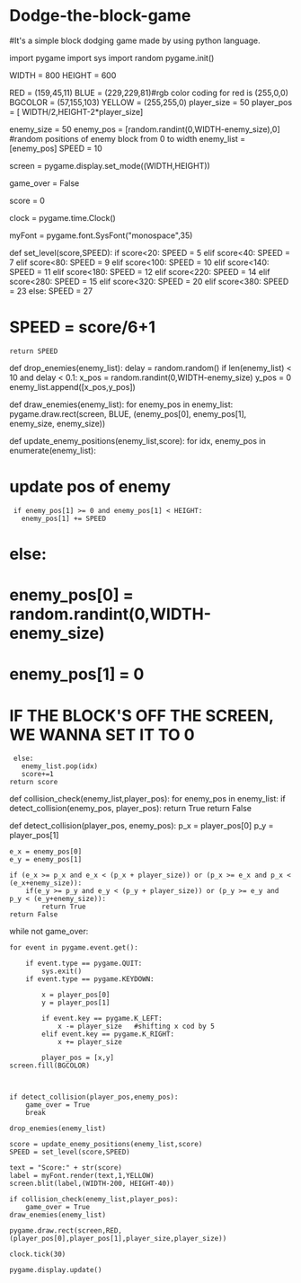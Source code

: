 # Dodge-the-block-game
#It's a simple block dodging game made by using python language.


import pygame
import sys
import random
pygame.init()

WIDTH = 800
HEIGHT = 600

RED = (159,45,11)
BLUE = (229,229,81)#rgb color coding for red is (255,0,0)
BGCOLOR = (57,155,103)
YELLOW = (255,255,0)
player_size = 50
player_pos = [  WIDTH/2,HEIGHT-2*player_size]

enemy_size = 50
enemy_pos = [random.randint(0,WIDTH-enemy_size),0]       #random positions of enemy block from 0 to width
enemy_list = [enemy_pos]
SPEED = 10

screen = pygame.display.set_mode((WIDTH,HEIGHT))

game_over = False

score = 0

clock = pygame.time.Clock()

myFont = pygame.font.SysFont("monospace",35)

def set_level(score,SPEED):
    if score<20:
        SPEED = 5
    elif score<40:
        SPEED = 7
    elif score<80:
        SPEED = 9
    elif score<100:
        SPEED = 10
    elif score<140:
        SPEED = 11
    elif score<180:
        SPEED = 12
    elif score<220:
        SPEED = 14
    elif score<280:
        SPEED = 15
    elif score<320:
        SPEED = 20
    elif score<380:
        SPEED = 23
    else:
       SPEED = 27
  #      SPEED = score/6+1
    return SPEED
def drop_enemies(enemy_list):
    delay = random.random()
    if len(enemy_list) < 10 and delay < 0.1:
        x_pos = random.randint(0,WIDTH-enemy_size)
        y_pos = 0
        enemy_list.append([x_pos,y_pos])

def draw_enemies(enemy_list):
    for enemy_pos in enemy_list:
        pygame.draw.rect(screen, BLUE, (enemy_pos[0], enemy_pos[1], enemy_size, enemy_size))

def update_enemy_positions(enemy_list,score):
    for idx, enemy_pos in enumerate(enemy_list):
# update pos of enemy
     if enemy_pos[1] >= 0 and enemy_pos[1] < HEIGHT:
       enemy_pos[1] += SPEED
#   else:
 #      enemy_pos[0] = random.randint(0,WIDTH-enemy_size)
  #     enemy_pos[1] = 0
# IF THE BLOCK'S OFF THE SCREEN, WE WANNA SET IT TO 0
     else:
       enemy_list.pop(idx)
       score+=1
    return score
def collision_check(enemy_list,player_pos):
    for enemy_pos in enemy_list:
        if detect_collision(enemy_pos, player_pos):
            return True
    return  False


def detect_collision(player_pos, enemy_pos):
    p_x = player_pos[0]
    p_y = player_pos[1]

    e_x = enemy_pos[0]
    e_y = enemy_pos[1]

    if (e_x >= p_x and e_x < (p_x + player_size)) or (p_x >= e_x and p_x < (e_x+enemy_size)):
        if(e_y >= p_y and e_y < (p_y + player_size)) or (p_y >= e_y and p_y < (e_y+enemy_size)):
            return True
    return False



while not game_over:

    for event in pygame.event.get():

        if event.type == pygame.QUIT:
            sys.exit()
        if event.type == pygame.KEYDOWN:

            x = player_pos[0]
            y = player_pos[1]

            if event.key == pygame.K_LEFT:
                x -= player_size   #shifting x cod by 5
            elif event.key == pygame.K_RIGHT:
                x += player_size

            player_pos = [x,y]
    screen.fill(BGCOLOR)



    if detect_collision(player_pos,enemy_pos):
        game_over = True
        break

    drop_enemies(enemy_list)

    score = update_enemy_positions(enemy_list,score)
    SPEED = set_level(score,SPEED)

    text = "Score:" + str(score)
    label = myFont.render(text,1,YELLOW)
    screen.blit(label,(WIDTH-200, HEIGHT-40))

    if collision_check(enemy_list,player_pos):
        game_over = True
    draw_enemies(enemy_list)

    pygame.draw.rect(screen,RED,(player_pos[0],player_pos[1],player_size,player_size))

    clock.tick(30)

    pygame.display.update()
